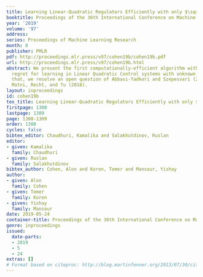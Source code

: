 ```yaml
---
title: Learning Linear-Quadratic Regulators Efficiently with only $\sqrtT$ Regret
booktitle: Proceedings of the 36th International Conference on Machine Learning
year: '2019'
volume: '97'
address: 
series: Proceedings of Machine Learning Research
month: 0
publisher: PMLR
pdf: http://proceedings.mlr.press/v97/cohen19b/cohen19b.pdf
url: http://proceedings.mlr.press/v97/cohen19b.html
abstract: We present the first computationally-efficient algorithm with $\widetilde{O}(\sqrt{T})$
  regret for learning in Linear Quadratic Control systems with unknown dynamics. By
  that, we resolve an open question of Abbasi-Yadkori and Szepesvari (2011) and Dean,Mania,
  Matni, Recht, and Tu (2018).
layout: inproceedings
id: cohen19b
tex_title: Learning Linear-Quadratic Regulators Efficiently with only $\sqrt{T}$ Regret
firstpage: 1300
lastpage: 1309
page: 1300-1309
order: 1300
cycles: false
bibtex_editor: Chaudhuri, Kamalika and Salakhutdinov, Ruslan
editor:
- given: Kamalika
  family: Chaudhuri
- given: Ruslan
  family: Salakhutdinov
bibtex_author: Cohen, Alon and Koren, Tomer and Mansour, Yishay
author:
- given: Alon
  family: Cohen
- given: Tomer
  family: Koren
- given: Yishay
  family: Mansour
date: 2019-05-24
container-title: Proceedings of the 36th International Conference on Machine Learning
genre: inproceedings
issued:
  date-parts:
  - 2019
  - 5
  - 24
extras: []
# Format based on citeproc: http://blog.martinfenner.org/2013/07/30/citeproc-yaml-for-bibliographies/
---
```


